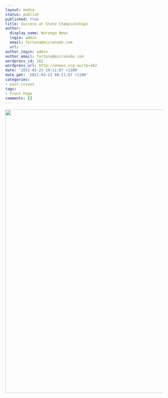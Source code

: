 ```yaml
---
layout: media
status: publish
published: true
title: Success at State Championships
author:
  display_name: Waranga News
  login: admin
  email: fortuna@micronode.com
  url: ''
author_login: admin
author_email: fortuna@micronode.com
wordpress_id: 162
wordpress_url: http://wnews.org.au/?p=162
date: '2011-03-23 19:11:07 +1100'
date_gmt: '2011-03-23 08:11:07 +1100'
categories:
- past-issues
tags:
- Front Page
comments: []
---
```


<a href="{{ site.url }}/images/2011/03/frontpage-20110324.pdf"><img class="aligncenter size-full wp-image-159" title="Front Page 24 March 2011" src="{{ site.url }}/images/2011/03/frontpage-20110324.png" alt="" width="624" height="907" /></a>
